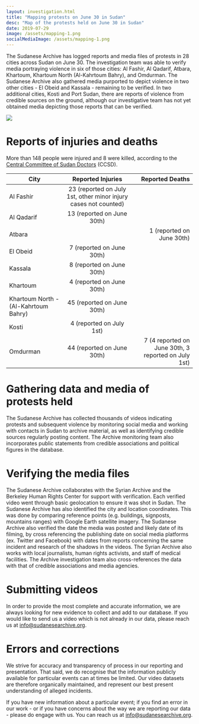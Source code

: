 ```yaml
---
layout: investigation.html
title: "Mapping protests on June 30 in Sudan"
desc: "Map of the protests held on June 30 in Sudan"
date: 2019-07-29
image: /assets/mapping-1.png
socialMediaImage: /assets/mapping-1.png
---
```

The Sudanese Archive has logged reports and media files of protests in 28 cities across Sudan on June 30. The investigation team was able to verify media portraying violence in six of those cities: Al Fashir, Al Qadarif, Atbara, Khartoum, Khartoum North (Al-Kahrtoum Bahry), and Omdurman. The Sudanese Archive also gathered media purported to depict violence in two other cities - El Obeid and Kassala - remaining to be verified. In two additional cities, Kosti and Port Sudan, there are reports of violence from credible sources on the ground, although our investigative team has not yet obtained media depicting those reports that can be verified.

<div class='tableauPlaceholder' id='viz1564417957658' style='position: relative'><noscript><a href='#'><img alt=' ' src='https:&#47;&#47;public.tableau.com&#47;static&#47;images&#47;Su&#47;SudaneseArchive-MapofJune30protests&#47;Forembedding&#47;1_rss.png' style='border: none' /></a></noscript><object class='tableauViz'  style='display:none;'><param name='host_url' value='https%3A%2F%2Fpublic.tableau.com%2F' /> <param name='embed_code_version' value='3' /> <param name='site_root' value='' /><param name='name' value='SudaneseArchive-MapofJune30protests&#47;Forembedding' /><param name='tabs' value='no' /><param name='toolbar' value='yes' /><param name='static_image' value='https:&#47;&#47;public.tableau.com&#47;static&#47;images&#47;Su&#47;SudaneseArchive-MapofJune30protests&#47;Forembedding&#47;1.png' /> <param name='animate_transition' value='yes' /><param name='display_static_image' value='yes' /><param name='display_spinner' value='yes' /><param name='display_overlay' value='yes' /><param name='display_count' value='yes' /></object></div>                <script type='text/javascript'>                    var divElement = document.getElementById('viz1564417957658');                    var vizElement = divElement.getElementsByTagName('object')[0];                    vizElement.style.minWidth='420px';vizElement.style.maxWidth='650px';vizElement.style.width='100%';vizElement.style.minHeight='587px';vizElement.style.maxHeight='887px';vizElement.style.height=(divElement.offsetWidth*0.75)+'px';                    var scriptElement = document.createElement('script');                    scriptElement.src = 'https://public.tableau.com/javascripts/api/viz_v1.js';                    vizElement.parentNode.insertBefore(scriptElement, vizElement);                </script>

# Reports of injuries and deaths

More than 148 people were injured and 8 were killed, according to the [Central Committee of Sudan Doctors](https://www.facebook.com/Sudandoctorscommittee/) (CCSD).

| City   | Reported Injuries   | Reported Deaths   |
| ------------- |:-------------:| -----:|
| Al Fashir      | 23 (reported on July 1st, other minor injury cases not counted) | |
| Al Qadarif      | 13 (reported on  June 30th) | |
| Atbara | | 1 (reported on  June 30th) |
| El Obeid | 7 (reported on June 30th) | |
| Kassala | 8 (reported on June 30th) | |
| Khartoum | 4 (reported on June 30th) | |
| Khartoum North - (Al-Kahrtoum Bahry) | 45 (reported on June 30th) | |
| Kosti | 4 (reported on July 1st) | |
| Omdurman | 44 (reported on  June 30th) | 7 (4 reported on  June 30th, 3 reported on July 1st) |

# Gathering data and media of protests held

The Sudanese Archive has collected thousands of videos indicating protests and subsequent violence by monitoring social media and working with contacts in Sudan to archive material, as well as identifying credible sources regularly posting content. The Archive monitoring team also incorporates public statements from credible associations and political figures in the database.

# Verifying the media files

The Sudanese Archive collaborates with the Syrian Archive and the Berkeley Human Rights Center for support with verification.
Each verified video went through basic geolocation to ensure it was shot in Sudan. The Sudanese Archive has also identified the city and location coordinates. This was done by comparing reference points (e.g. buildings, signposts, mountains ranges) with Google Earth satellite imagery.
The Sudanese Archive also verified the date the media was posted and likely date of its filming, by cross referencing the publishing date on social media platforms (ex. Twitter and Facebook) with dates from reports concerning the same incident and research of the shadows in the videos.
The Syrian Archive also works with local journalists, human rights activists, and staff of medical facilities.  The Archive investigation team also cross-references the data with that of credible associations and media agencies.

# Submitting videos

In order to provide the most complete and accurate information, we are always looking for new evidence to collect and add to our database. If you would like to send us a video which is not already in our data, please reach us at info@sudanesearchive.org.

# Errors and corrections

We strive for accuracy and transparency of process in our reporting and presentation. That said, we do recognise that the information publicly available for particular events can at times be limited. Our video datasets are therefore organically maintained, and represent our best present understanding of alleged incidents.

If you have new information about a particular event; if you find an error in our work - or if you have concerns about the way we are reporting our data - please do engage with us. You can reach us at info@sudanesearchive.org.
